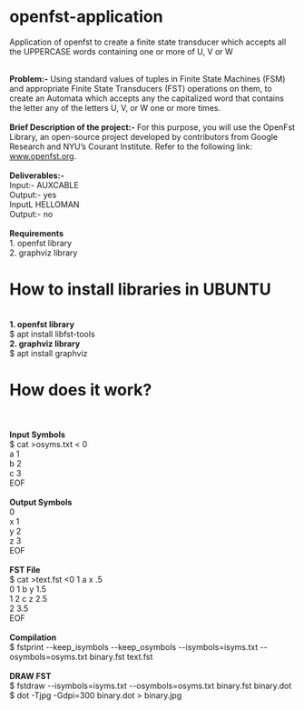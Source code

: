 # openfst-application
Application of openfst to create a finite state transducer which accepts all the UPPERCASE words containing one or more of U, V or W

<br><strong>Problem:-</strong> Using standard values of tuples in Finite State Machines (FSM) and appropriate Finite State Transducers (FST) operations on them, to create an Automata which accepts any
the capitalized word that contains the letter any of the letters U, V, or W one or more times.
<br><br><strong>Brief Description of the project:-</strong> For this purpose, you will use the OpenFst Library, an open-source project developed by contributors from Google Research and NYU’s Courant Institute. Refer to the following link: www.openfst.org.
<br><br><strong>Deliverables:-</strong>
<br>Input:- AUXCABLE
<br>Output:- yes
<br>InputL HELLOMAN
<br>Output:- no
<br><br>
<strong>Requirements</strong>
<br>1. openfst library
<br>2. graphviz library
<br>

# How to install libraries in UBUNTU
<br><strong>1. openfst library</strong>
<br>$ apt install libfst-tools
<br><strong>2. graphviz library</strong>
<br>$ apt install graphviz
<br>
# How does it work?
<br>
<br><strong>Input Symbols</strong>
<br>$ cat >osyms.txt <<EOF
<br><eps> 0
<br>a 1
<br>b 2
<br>c 3
<br>EOF
<br>
<br><strong>Output Symbols</strong>
<br><eps> 0
<br>x 1
<br>y 2
<br>z 3
<br>EOF
<br>
<br><strong>FST File</strong>
<br>$ cat >text.fst <<EOF
<br>0 1 a x .5
<br>0 1 b y 1.5
<br>1 2 c z 2.5
<br>2 3.5
<br>EOF
<br>
<br><strong>Compilation</strong>
<br>$ fstprint --keep_isymbols --keep_osymbols --isymbols=isyms.txt --osymbols=osyms.txt binary.fst text.fst
<br><br><strong>DRAW FST</strong>
<br>$ fstdraw --isymbols=isyms.txt --osymbols=osyms.txt binary.fst binary.dot
<br>$ dot -Tjpg -Gdpi=300 binary.dot > binary.jpg
<br>
